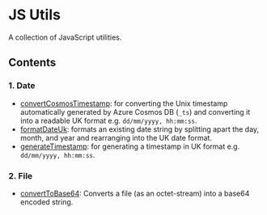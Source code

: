 # JS Utils
A collection of JavaScript utilities.
## Contents
### 1. Date
- [convertCosmosTimestamp](./date/convert-cosmos-timestamp.js): for converting the Unix timestamp automatically generated by Azure Cosmos DB (`_ts`) and converting it into a readable UK format e.g. `dd/mm/yyyy, hh:mm:ss`.
- [formatDateUk](./date/format-date-uk.js): formats an existing date string by splitting apart the day, month, and year and rearranging into the UK date format.
- [generateTimestamp](./date/generate-timestamp.js): for generating a timestamp in UK format e.g. `dd/mm/yyyy, hh:mm:ss`.
### 2. File
- [convertToBase64](./file/convert-to-base64.js): Converts a file (as an octet-stream) into a base64 encoded string.